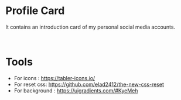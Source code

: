# Profile Card

It contains an introduction card of my personal social media accounts.

<br/>

# Tools

* For icons : https://tabler-icons.io/
* For reset css: https://github.com/elad2412/the-new-css-reset
* For background : https://uigradients.com/#KyeMeh
